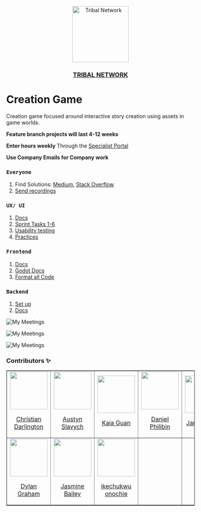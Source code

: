 <div align='center'>
  <a href='https://gotm.io/tribaliii/creationgame' target='https://gotm.io/tribaliii/creationgame'>
  <img src='https://avatars.githubusercontent.com/u/63391280?v=4' alt='Tribal Network' width='150px' />
  <h3>TRIBAL NETWORK</h3>
  </a>
</div>


# Creation Game
Creation game focused around interactive story creation using assets in game worlds.

**Feature branch projects will last 4-12 weeks**

**Enter hours weekly**
Through the [Specialist Portal](https://sites.google.com/view/specialistportal/specialist-portal)

**Use Company Emails for Company work**


### `Everyone`
1. Find Solutions: [Medium](https://github.com/Tribalnetwork/Portfolio-Network), [Stack Overflow](https://stackoverflow.com/)
2. [Send recordings](https://www.loom.com/?utm_term=loom_b&utm_campaign=US_GS_Brand_Phrase_Exact&utm_source=adwords&utm_medium=ppc&utm_content=&hsa_acc=4481576800&hsa_cam=15507659439&hsa_grp=134743398910&hsa_ad=567960631368&hsa_src=g&hsa_tgt=kwd-23006411&hsa_kw=loom&hsa_mt=b&hsa_net=adwords&hsa_ver=3&gclid=Cj0KCQjwxveXBhDDARIsAI0Q0x2Y3RIMytr8Fml4ZWaOTnMMSG6JggKhhceiSkQsxrTMiD7-E4HVNQoaAh2IEALw_wcB)



### `UX/ UI`
1. [Docs](https://drive.google.com/drive/folders/1EDNg1_aDAW0G42HQuv1S-w034T2GebqB?usp=share_link)
2. [Sprint Tasks 1-6](https://drive.google.com/drive/folders/10I2b-pMYGlP3bN_0dKU7BXKt7knwrp_4?usp=sharing)
3. [Usability testing](https://usabilityhub.com/)
4. [Practices](https://docs.google.com/document/d/1nYnTdHjuO2bejNhLG1hWU6wblm9Twq3h/edit?usp=sharing&ouid=115223206571185626008&rtpof=true&sd=true)


### `Frontend`
1. [Docs](https://drive.google.com/drive/folders/1onZisiNbujBrmY3o5UxrCaIdsGGjQovY?usp=share_link)
2. [Godot Docs](https://docs.godotengine.org/en/latest/)
3. [Format all Code](https://www.gdquest.com/tutorial/godot/gdscript/gdscript-formatter/)


### `Backend`
1. [Set up](https://drive.google.com/drive/folders/1sEy7-mp_mvEdSxJfbjTTBqGyQPeIHWf5?usp=sharing)
2. [Docs](https://drive.google.com/drive/folders/11yKyM9hqfOKvtiZS1KgXAfowPlY8Nc7P?usp=share_link)


![My Meetings](https://github.com/TribaliiiGameDevelopment/CreationGame/blob/332411e80d3af030df61c89f5550b48b9f72de4d/My%20Meetings%20Infographic.png)

![My Meetings](https://github.com/TribaliiiGameDevelopment/CreationGame/blob/dfbcc40383da13f5235be6bdb9337d27b069f492/My%20Team%20Infographic.png)

![My Meetings](https://github.com/TribaliiiGameDevelopment/CreationGame/blob/dfbcc40383da13f5235be6bdb9337d27b069f492/My%20Project%20Roadmap.png)


### Contributors ✨

<table border='1px'>
  <tr>
    <td>
      <a href="Github link" target="_blank">
        <img src='Github Avatar' alt='' width='100px'>
        <p align='center'>Christian Darlington</p>
      </a>
    </td>
    <td>
      <a href="Github link" target="_blank">
        <img src='Github Avatar' alt='' width='100px'>
        <p align='center'>Austyn Slavych</p>
      </a>
    </td>
    <td>
      <a href="Github link" target="_blank">
        <img src='Github Avatar' alt='' width='100px'>
        <p align='center'>Kaia Guan</p>
      </a>
    </td>
    <td>
      <a href="Github link" target="_blank">
        <img src='Github Avatar' alt='' width='100px'>
        <p align='center'>Daniel Philibin</p>
      </a>
    </td>
    <td>
      <a href="Github link" target="_blank">
        <img src='Github Avatar' alt='' width='100px'>
        <p align='center'>Janine Kong</p>
      </a>
    </td>
    <td>
      <a href="Github link" target="_blank">
        <img src='Github Avatar' alt='' width='100px'>
        <p align='center'>Brandon Cay</p>
      </a>
    </td>
    <td>
      <a href="Github link" target="_blank">
        <img src='Github Avatar' alt='' width='100px'>
        <p align='center'>Trung Lam</p>
      </a>
    </td>
    <td>
      <a href="Github link" target="_blank">
        <img src='Github Avatar' alt='' width='100px'>
        <p align='center'>Jihad Beydoun</p>
      </a>
    </td>
  </tr>
<!-- 2   -->
  <tr>
    <td>
      <a href="Github link" target="_blank">
        <img src='Github Avatar' alt='' width='100px'>
        <p align='center'>Dylan Graham</p>
      </a>
    </td>
   <td>
      <a href="Github link" target="_blank">
        <img src='Github Avatar' alt='' width='100px'>
        <p align='center'>Jasmine Bailey</p>
      </a>
    </td>
    <td>
     <a href="Github link" target="_blank">
        <img src='Github Avatar' alt='' width='100px'>
        <p align='center'>ikechukwu onochie</p>
      </a>
    </td>
    <td>
</table>




